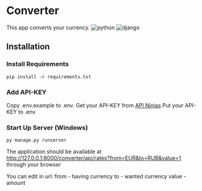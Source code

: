 # Converter

This app converts your currency.
![python](https://img.shields.io/badge/python%20-%2314354C.svg?&style=for-the-badge&logo=python&logoColor=white) ![django](https://img.shields.io/badge/django%20-%23092E20.svg?&style=for-the-badge&logo=django&logoColor=white)

## Installation 
### Install Requirements
`pip install -r requirements.txt`

### Add API-KEY
Copy .env.example to .env. 
Get your API-KEY from [API Ninjas](https://api-ninjas.com/)
Put your API-KEY to .env
    
### Start Up Server (Windows)
`py manage.py runserver`

The application should be available at 
http://127.0.0.1:8000/converter/api/rates?from=EUR&to=RUB&value=1 
through your browser

You can edit in url:
from - having currency
to - wanted currency
value - amount
